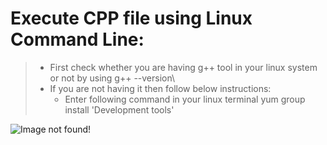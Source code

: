 # Execute CPP file using Linux Command Line:

>  + First check whether you are having g++ tool in your linux system or not by using 
g++ --version\
> + If you are not having it then follow below instructions:
 >   + Enter following command in your linux terminal
yum group install 'Development tools'

<img src="C:\Users\Hp\day 4 images\1.jpg"
     alt="Image not found!"
     style="float: left; margin-right: 10px;" />


  